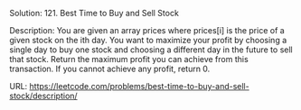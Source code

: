 Solution: 121. Best Time to Buy and Sell Stock

Description:
You are given an array prices where prices[i] is the price of a given stock on the ith day.
You want to maximize your profit by choosing a single day to buy one stock and choosing a different day in the future to sell that stock.
Return the maximum profit you can achieve from this transaction. If you cannot achieve any profit, return 0.

URL:
https://leetcode.com/problems/best-time-to-buy-and-sell-stock/description/

